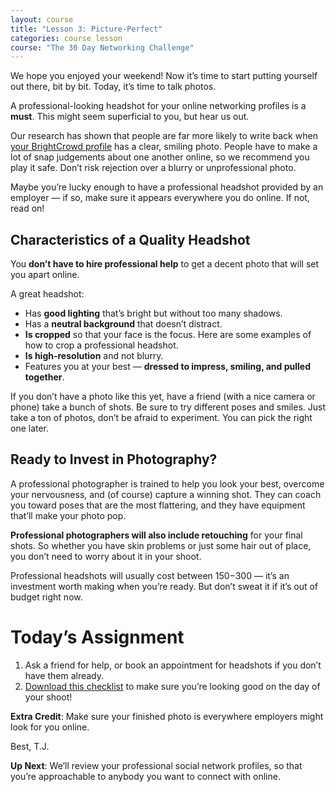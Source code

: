 ```yaml
---
layout: course
title: "Lesson 3: Picture-Perfect"
categories: course lesson
course: "The 30 Day Networking Challenge"
---
```


We hope you enjoyed your weekend! Now it’s time to start putting yourself out there, bit by bit. Today, it’s time to talk photos.

A professional-looking headshot for your online networking profiles is a **must**. This might seem superficial to you, but hear us out.

Our research has shown that people are far more likely to write back when [your BrightCrowd profile][profile] has a clear, smiling photo. People have to make a lot of snap judgements about one another online, so we recommend you play it safe. Don’t risk rejection over a blurry or unprofessional photo.

Maybe you’re lucky enough to have a professional headshot provided by an employer — if so, make sure it appears everywhere you do online. If not, read on!

## Characteristics of a Quality Headshot

You **don’t have to hire professional help** to get a decent photo that will set you apart online.

A great headshot:

- Has **good lighting** that’s bright but without too many shadows.
- Has a **neutral background** that doesn’t distract.
- **Is cropped** so that your face is the focus. Here are some examples of how to crop a professional headshot.
- **Is high-resolution** and not blurry.
- Features you at your best — **dressed to impress, smiling, and pulled together**.

If you don’t have a photo like this yet, have a friend (with a nice camera or phone) take a bunch of shots. Be sure to try different poses and smiles. Just take a ton of photos, don’t be afraid to experiment. You can pick the right one later.

## Ready to Invest in Photography?

A professional photographer is trained to help you look your best, overcome your nervousness, and (of course) capture a winning shot. They can coach you toward poses that are the most flattering, and they have equipment that’ll make your photo pop.

**Professional photographers will also include retouching** for your final shots. So whether you have skin problems or just some hair out of place, you don’t need to worry about it in your shoot.

Professional headshots will usually cost between $150-$300 — it’s an investment worth making when you’re ready. But don’t sweat it if it’s out of budget right now.

# Today’s Assignment
1. Ask a friend for help, or book an appointment for headshots if you don’t have them already.
2. [Download this checklist][worksheet] to make sure you’re looking good on the day of your shoot!

**Extra Credit**: Make sure your finished photo is everywhere employers might look for you online.

Best,
T.J.

**Up Next**: We’ll review your professional social network profiles, so that you’re approachable to anybody you want to connect with online.


<!--  use absolute urls to copy/paste into email bodies -->
[profile]: https://brightcrowd.com/profile/me
[worksheet]: https://blog.brightcrowd.com/courses/better-job-30-days/lesson-4-worksheet.pdf
